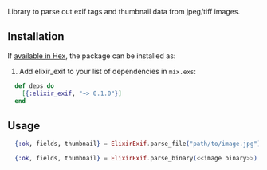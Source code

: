 
Library to parse out exif tags and thumbnail data from jpeg/tiff images.

## Installation

If [available in Hex](https://hex.pm/packages/elixir_exif), the package can be installed as:

  1. Add elixir_exif to your list of dependencies in `mix.exs`:

```elixir
  def deps do
    [{:elixir_exif, "~> 0.1.0"}]
  end
```

## Usage

```elixir
  {:ok, fields, thumbnail} = ElixirExif.parse_file("path/to/image.jpg")

  {:ok, fields, thumbnail} = ElixirExif.parse_binary(<<image binary>>)
```

